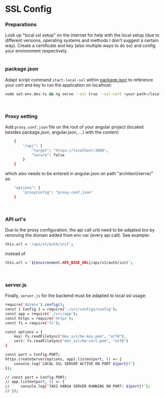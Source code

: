 # SSL Config

### Preparations

Look up "local ssl setup" on the internet for help with the local setup (due to different versions, operating systems and methods I don't suggest a certain way). Create a certificate and key (also multiple ways to do so) and config your environment respectively.
<br><br>

### package.json

Adapt script command `start-local-ssl` within [package.json](package.json) to reference your cert and key to run the application on localhost:
```sh
node set-env.dev.ts && ng serve --ssl true --ssl-cert <your-path>/local-ssl-certificate.crt --ssl-key <your-path>/local-ssl-key.key --open
```
<br>

### Proxy setting

Add `proxy.conf.json` file on the root of your angular project (located besides package.json, angular.json, ...) with the content:
```sh
    {
        "/api": {
            "target": "https://localhost:3000",
            "secure": false
        }
    }
```
which also needs to be entered in angular.json on path "architect/serve/" as:
```sh
    "options": {
        "proxyConfig": "proxy.conf.json"
    }
```
<br>

### API url's
Due to the proxy configuration, the api call urls need to be adapted too by removing the domain added from env var (every api call). See example:
```sh
this.url = '/api/v1/auth/init';
```
instead of
```sh
this.url = `${environment.API_BASE_URL}/api/v1/auth/init`;
```
<br>

### server.js

Finally, `server.js` for the backend must be adapted to local ssl usage:
```sh
require('dotenv').config();
const { Config } = require('./src/configs/config');
const app = require('./src/app');
const https = require('https');
const fs = require('fs');

const options = {
    key: fs.readFileSync("dev_ssl/be-key.pem", "utf8"),
    cert: fs.readFileSync("dev_ssl/be-cert.pem", "utf8")
}

const port = Config.PORT;
https.createServer(options, app).listen(port, () => {
    console.log(`LOCAL SSL SERVER ACTIVE ON PORT ${port}!`)
});

// const port = Config.PORT;
// app.listen(port, () => {
//     console.log(`TAXI-VARGA SERVER RUNNING ON PORT: ${port}!`);
// });
```